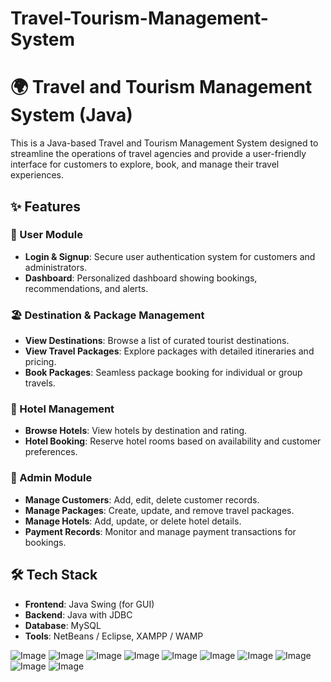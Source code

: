 # Travel-Tourism-Management-System

# 🌍 Travel and Tourism Management System (Java)

This is a Java-based Travel and Tourism Management System designed to streamline the operations of travel agencies and provide a user-friendly interface for customers to explore, book, and manage their travel experiences.

## ✨ Features

### 🔐 User Module

* **Login & Signup**: Secure user authentication system for customers and administrators.
* **Dashboard**: Personalized dashboard showing bookings, recommendations, and alerts.

### 🏖️ Destination & Package Management

* **View Destinations**: Browse a list of curated tourist destinations.
* **View Travel Packages**: Explore packages with detailed itineraries and pricing.
* **Book Packages**: Seamless package booking for individual or group travels.

### 🏨 Hotel Management

* **Browse Hotels**: View hotels by destination and rating.
* **Hotel Booking**: Reserve hotel rooms based on availability and customer preferences.

### 🧾 Admin Module

* **Manage Customers**: Add, edit, delete customer records.
* **Manage Packages**: Create, update, and remove travel packages.
* **Manage Hotels**: Add, update, or delete hotel details.
* **Payment Records**: Monitor and manage payment transactions for bookings.

## 🛠️ Tech Stack

* **Frontend**: Java Swing (for GUI)
* **Backend**: Java with JDBC
* **Database**: MySQL
* **Tools**: NetBeans / Eclipse, XAMPP / WAMP

![Image](https://github.com/user-attachments/assets/0f142698-2c03-4762-99b7-bf646e412d43)
![Image](https://github.com/user-attachments/assets/4602a439-636c-4c25-998e-4cd91074e089)
![Image](https://github.com/user-attachments/assets/1bb265e8-db8e-4ec5-9496-cfc9db85d617)
![Image](https://github.com/user-attachments/assets/8c17de10-2aff-4b3d-b0a2-d943d9616368)
![Image](https://github.com/user-attachments/assets/24851689-256e-47c1-a639-f88550e2b706)
![Image](https://github.com/user-attachments/assets/a925c10d-435a-499d-ba92-ec7351f70d2b)
![Image](https://github.com/user-attachments/assets/0c41b0b9-f227-4f59-9b4a-4a5460a13e3b)
![Image](https://github.com/user-attachments/assets/91ea21f7-bdcc-44ca-867e-414c372e9efb)
![Image](https://github.com/user-attachments/assets/d87cfee1-34bb-4ab2-8000-4ec35cc1ee02)
![Image](https://github.com/user-attachments/assets/6bde2605-ce74-4348-b2a6-81018b183d64)

